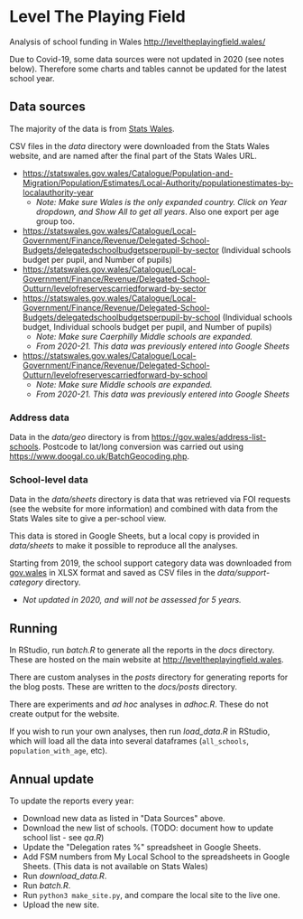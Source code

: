# Level The Playing Field

Analysis of school funding in Wales http://leveltheplayingfield.wales/

Due to Covid-19, some data sources were not updated in 2020 (see notes below). Therefore some charts and tables cannot be updated for the latest school year.

## Data sources

The majority of the data is from [Stats Wales](https://statswales.gov.wales/).

CSV files in the _data_ directory were downloaded from the Stats Wales website, and are named
after the final part of the Stats Wales URL.

- https://statswales.gov.wales/Catalogue/Population-and-Migration/Population/Estimates/Local-Authority/populationestimates-by-localauthority-year
  - _Note: Make sure Wales is the only expanded country. Click on Year dropdown, and Show All to get all years_. Also one export per age group too.
- https://statswales.gov.wales/Catalogue/Local-Government/Finance/Revenue/Delegated-School-Budgets/delegatedschoolbudgetsperpupil-by-sector (Individual schools budget per pupil, and Number of pupils)
- https://statswales.gov.wales/Catalogue/Local-Government/Finance/Revenue/Delegated-School-Outturn/levelofreservescarriedforward-by-sector
- https://statswales.gov.wales/Catalogue/Local-Government/Finance/Revenue/Delegated-School-Budgets/delegatedschoolbudgetsperpupil-by-school (Individual schools budget, Individual schools budget per pupil, and Number of pupils)
  - _Note: Make sure Caerphilly Middle schools are expanded._
  - _From 2020-21. This data was previously entered into Google Sheets_
- https://statswales.gov.wales/Catalogue/Local-Government/Finance/Revenue/Delegated-School-Outturn/levelofreservescarriedforward-by-school
  - _Note: Make sure Middle schools are expanded._
  - _From 2020-21. This data was previously entered into Google Sheets_

### Address data

Data in the _data/geo_ directory is from https://gov.wales/address-list-schools.
Postcode to lat/long conversion was carried out using https://www.doogal.co.uk/BatchGeocoding.php.

### School-level data

Data in the _data/sheets_ directory is data that was retrieved via FOI requests (see the website for
more information) and combined with data from the Stats Wales site to give a per-school view.

This data is stored in Google Sheets, but a local copy is provided in _data/sheets_ to make
it possible to reproduce all the analyses.

Starting from 2019, the school support category data was downloaded from [gov.wales](https://gov.wales/national-school-categorisation-system-support-categories?_ga=2.207195155.1087568766.1580471338-638608250.1543144354)
in XLSX format and saved as CSV files in the _data/support-category_ directory.

- _Not updated in 2020, and will not be assessed for 5 years._

## Running

In RStudio, run _batch.R_ to generate all the reports in the _docs_ directory. These are hosted on the main website at
http://leveltheplayingfield.wales.

There are custom analyses in the _posts_ directory for generating reports for the blog posts. These are written to the
_docs/posts_ directory.

There are experiments and _ad hoc_ analyses in _adhoc.R_. These do not create output for the website.

If you wish to run your own analyses, then run _load_data.R_ in RStudio, which will load all the data
into several dataframes (`all_schools`, `population_with_age`, etc).

## Annual update

To update the reports every year:

- Download new data as listed in "Data Sources" above.
- Download the new list of schools. (TODO: document how to update school list - see _qa.R_)
- Update the "Delegation rates %" spreadsheet in Google Sheets.
- Add FSM numbers from My Local School to the spreadsheets in Google Sheets. (This data is not available on Stats Wales)
- Run _download_data.R_.
- Run _batch.R_.
- Run `python3 make_site.py`, and compare the local site to the live one.
- Upload the new site.
